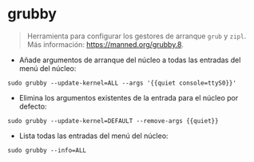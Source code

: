 # grubby

> Herramienta para configurar los gestores de arranque `grub` y `zipl`.
> Más información: <https://manned.org/grubby.8>.

- Añade argumentos de arranque del núcleo a todas las entradas del menú del núcleo:

`sudo grubby --update-kernel=ALL --args '{{quiet console=ttyS0}}'`

- Elimina los argumentos existentes de la entrada para el núcleo por defecto:

`sudo grubby --update-kernel=DEFAULT --remove-args {{quiet}}`

- Lista todas las entradas del menú del núcleo:

`sudo grubby --info=ALL`
